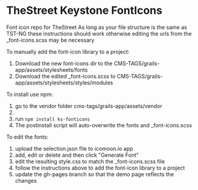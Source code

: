 # TheStreet Keystone FontIcons
Font icon repo for TheStreet
As long as your file structure is the same as TST-NG these instructions should work otherwise editing the urls from the _font-icons.scss may be necessary

To manually add the font-icon library to a project:
<ol><li>Download the new font-icons dir to the CMS-TAGS/grails-app/assets/stylesheets/fonts</li>
<li>Download the edited _font-icons.scss to CMS-TAGS/grails-app/assets/stylesheets/styles/modules</li>
</ol>

To install use npm:
<ol>
<li>go to the vendor folder cms-tags/grails-app/assets/vendor<li>
<li>run <code>npm install ks-fonticons</code></li>
<li>The postinstall script will auto-overwrite the fonts and _font-icons.scss</li>
</ol>

To edit the fonts: 
<ol>
<li>upload the selection.json file to icomoon.io app</li>
<li>add, edit or delete and then click "Generate Font"</li>
<li>edit the resulting style.css to match the _font-icons.scss file</li>
<li>follow the instructions above to add the font-icon library to a project</li>
<li>update the gh-pages branch so that the demo page reflects the changes</li>
</ol>
